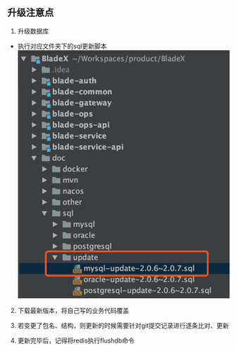 ## 升级注意点
1. 升级数据库
* 执行对应文件夹下的sql更新脚本
![](../images/screenshot_1566144285770.png)

2. 下载最新版本，将自己写的业务代码覆盖

3. 若变更了包名、结构，则更新的时候需要针对git提交记录进行逐条比对、更新

4. 更新完毕后，记得将redis执行flushdb命令
